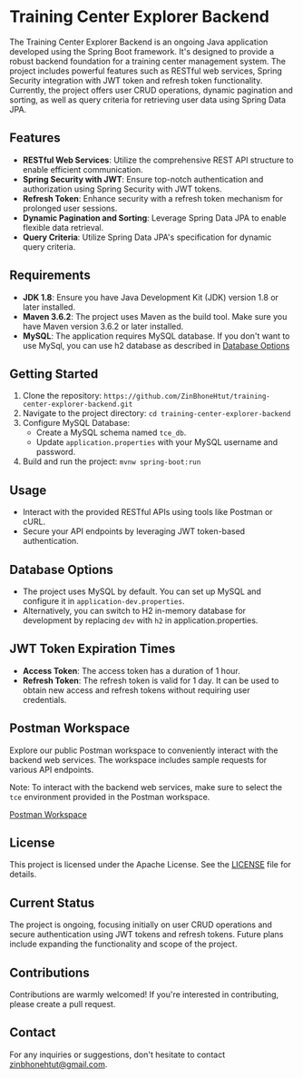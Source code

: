 # Training Center Explorer Backend

The Training Center Explorer Backend is an ongoing Java application developed using the Spring Boot framework. It's designed to provide a robust backend foundation for a training center management system. The project includes powerful features such as RESTful web services, Spring Security integration with JWT token and refresh token functionality. Currently, the project offers user CRUD operations, dynamic pagination and sorting, as well as query criteria for retrieving user data using Spring Data JPA.

## Features

- **RESTful Web Services**: Utilize the comprehensive REST API structure to enable efficient communication.
- **Spring Security with JWT**: Ensure top-notch authentication and authorization using Spring Security with JWT tokens.
- **Refresh Token**: Enhance security with a refresh token mechanism for prolonged user sessions.
- **Dynamic Pagination and Sorting**: Leverage Spring Data JPA to enable flexible data retrieval.
- **Query Criteria**:  Utilize Spring Data JPA's specification for dynamic query criteria.

## Requirements

- **JDK 1.8**: Ensure you have Java Development Kit (JDK) version 1.8 or later installed.
- **Maven 3.6.2**: The project uses Maven as the build tool. Make sure you have Maven version 3.6.2 or later installed.
- **MySQL**: The application requires MySQL database. If you don't want to use MySql, you can use h2 database as described in [Database Options](#database_options)

## Getting Started

1. Clone the repository: `https://github.com/ZinBhoneHtut/training-center-explorer-backend.git`
2. Navigate to the project directory: `cd training-center-explorer-backend`
3. Configure MySQL Database:
    - Create a MySQL schema named `tce_db`.
    - Update `application.properties` with your MySQL username and password.
4. Build and run the project: `mvnw spring-boot:run`

## Usage

- Interact with the provided RESTful APIs using tools like Postman or cURL.
- Secure your API endpoints by leveraging JWT token-based authentication.

## Database Options
<a name="database_options"></a>
- The project uses MySQL by default. You can set up MySQL and configure it in `application-dev.properties`.
- Alternatively, you can switch to H2 in-memory database for development by replacing `dev` with `h2` in application.properties.

## JWT Token Expiration Times

- **Access Token**: The access token has a duration of 1 hour.
- **Refresh Token**: The refresh token is valid for 1 day. It can be used to obtain new access and refresh tokens without requiring user credentials.

## Postman Workspace

Explore our public Postman workspace to conveniently interact with the backend web services. The workspace includes sample requests for various API endpoints.

Note: To interact with the backend web services, make sure to select the `tce` environment provided in the Postman workspace.

[Postman Workspace](https://www.postman.com/zin-bhone-htut/workspace/zin-bhone-htut-public-workspace/collection/7812344-9ca4be37-ace8-4067-abb8-b782c513ec34?action=share&creator=7812344)

## License

This project is licensed under the Apache License. See the [LICENSE](LICENSE) file for details.

## Current Status

The project is ongoing, focusing initially on user CRUD operations and secure authentication using JWT tokens and refresh tokens. Future plans include expanding the functionality and scope of the project.

## Contributions

Contributions are warmly welcomed! If you're interested in contributing, please create a pull request.

## Contact

For any inquiries or suggestions, don't hesitate to contact [zinbhonehtut@gmail.com](mailto:zinbhonehtut@gmail.com).
